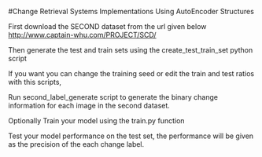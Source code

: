 #Change Retrieval Systems Implementations Using AutoEncoder Structures

First download the SECOND dataset from the url given below
http://www.captain-whu.com/PROJECT/SCD/

Then generate the test and train sets using the create_test_train_set python script

If you want you can change the training seed or edit the train and test ratios with this scripts,

Run second_label_generate script to generate the binary change information for each image in the second dataset.

Optionally Train your model using the train.py function

Test your model performance on the test set, the performance will be given as the precision of the each change label.


